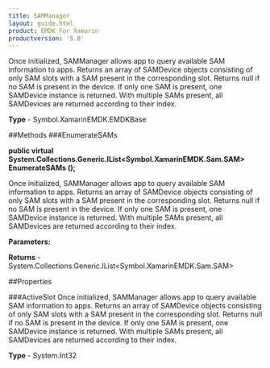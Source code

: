 ```yaml
---
title: SAMManager
layout: guide.html
product: EMDK For Xamarin 
productversion: '5.0' 
---
```

Once initialized, SAMManager allows app to query available SAM information to apps. Returns an array of SAMDevice objects consisting of only SAM slots with a SAM present in the corresponding slot. Returns null if no SAM is present in the device. If only one SAM is present, one SAMDevice instance is returned. With multiple SAMs present, all SAMDevices are returned according to their index.

**Type** - Symbol.XamarinEMDK.EMDKBase

##Methods
###EnumerateSAMs

**public virtual System.Collections.Generic.IList<Symbol.XamarinEMDK.Sam.SAM> EnumerateSAMs ();**

Once initialized, SAMManager allows app to query available SAM information to apps. Returns an array of SAMDevice objects consisting of only SAM slots with a SAM present in the corresponding slot. Returns null if no SAM is present in the device. If only one SAM is present, one SAMDevice instance is returned. With multiple SAMs present, all SAMDevices are returned according to their index.

**Parameters:**

**Returns** - System.Collections.Generic.IList<Symbol.XamarinEMDK.Sam.SAM>

##Properties

###ActiveSlot
Once initialized, SAMManager allows app to query available SAM information to apps. Returns an array of SAMDevice objects consisting of only SAM slots with a SAM present in the corresponding slot. Returns null if no SAM is present in the device. If only one SAM is present, one SAMDevice instance is returned. With multiple SAMs present, all SAMDevices are returned according to their index.

**Type** - System.Int32
